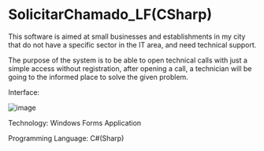 # SolicitarChamado_LF(CSharp)

This software is aimed at small businesses and establishments in my city that do not have a specific sector in the IT area, and need technical support.

The purpose of the system is to be able to open technical calls with just a simple access without registration, after opening a call, a technician will be going to the informed place to solve the given problem.

Interface:

![image](https://user-images.githubusercontent.com/101680647/192113224-645d8d9c-4516-47bc-b13b-5c307fff0df3.png)


Technology: Windows Forms Application

Programming Language: C#(Sharp)
